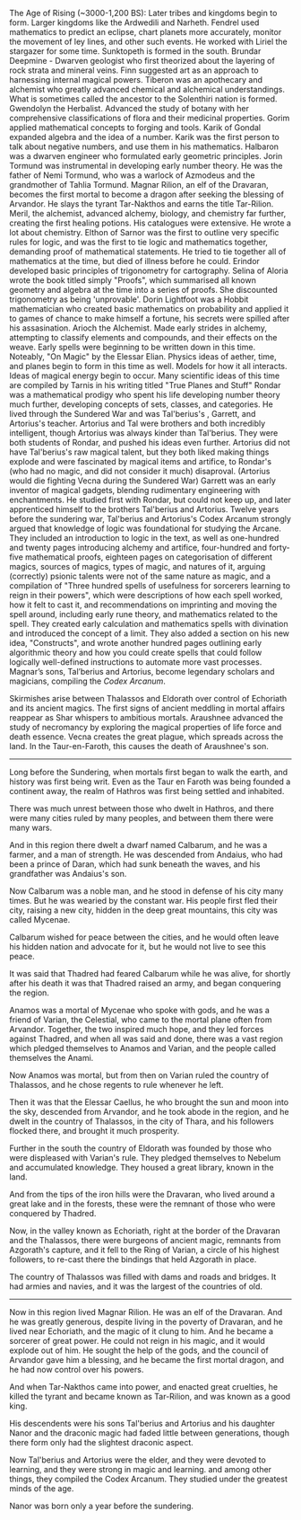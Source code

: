 The Age of Rising (~3000-1,200 BS):
Later tribes and kingdoms begin to form. Larger kingdoms like the Ardwedili and Narheth. 
Fendrel used mathematics to predict an eclipse, chart planets more accurately, monitor the movement of ley lines, and other such events. He worked with Liriel the stargazer for some time.
Sunktopeth is formed in the south. 
Brundar Deepmine - Dwarven geologist who first theorized about the layering of rock strata and mineral veins.
Finn suggested art as an approach to harnessing internal magical powers.
Tiberon was an apothecary and alchemist who greatly advanced chemical and alchemical understandings.
What is sometimes called the ancestor to the Solenthiri nation is formed.
Gwendolyn the Herbalist. Advanced the study of botany with her comprehensive classifications of flora and their medicinal properties.
Gorim applied mathematical concepts to forging and tools.
Karik of Gondal expanded algebra and the idea of a number. Karik was the first person to talk about negative numbers, and use them in his mathematics.
Halbaron was a dwarven engineer who formulated early geometric principles.
Jorin Tormund was instrumental in developing early number theory. He was the father of Nemi Tormund, who was a warlock of Azmodeus and the grandmother of Tahlia Tormund.
Magnar Rilion, an elf of the Dravaran, becomes the first mortal to become a dragon after seeking the blessing of Arvandor.
He slays the tyrant Tar-Nakthos and earns the title Tar-Rilion.
Meril, the alchemist, advanced alchemy, biology, and chemistry far further, creating the first healing potions. His catalogues were extensive. He wrote a lot about chemistry.
Elthon of Sarnor was the first to outline very specific rules for logic, and was the first to tie logic and mathematics together, demanding proof of mathematical statements. He tried to tie together all of mathematics at the time, but died of illness before he could.
Erindor developed basic principles of trigonometry for cartography.
Selina of Aloria wrote the book titled simply "Proofs", which summarised all known geometry and algebra at the time into a series of proofs. She discounted trigonometry as being 'unprovable'.
Dorin Lightfoot was a Hobbit mathematician who created basic mathematics on probability and applied it to games of chance to make himself a fortune, his secrets were spilled after his assasination.
Arioch the Alchemist. Made early strides in alchemy, attempting to classify elements and compounds, and their effects on the weave.
Early spells were beginning to be written down in this time. Noteably, "On Magic" by the Elessar Elian. Physics ideas of aether, time, and planes begin to form in this time as well. Models for how it all interacts. Ideas of magical energy begin to occur. Many scientific ideas of this time are compiled by Tarnis in his writing titled "True Planes and Stuff"
Rondar was a mathematical prodigy who spent his life developing number theory much further, developing concepts of sets, classes, and categories. He lived through the Sundered War and was Tal'berius's , Garrett, and Artorius's teacher.
Artorius and Tal were brothers and both incredibly intelligent, though Artorius was always kinder than Tal'berius. They were both students of Rondar, and pushed his ideas even further. Artorius did not have Tal'berius's raw magical talent, but they both liked making things explode and were fascinated by magical items and artifice, to Rondar's (who had no magic, and did not consider it much) disaproval. (Artorius would die fighting Vecna during the Sundered War)
Garrett was an early inventor of magical gadgets, blending rudimentary engineering with enchantments. He studied first with Rondar, but could not keep up, and later apprenticed himself to the brothers Tal'berius and Artorius.
Twelve years before the sundering war, Tal'berius and Artorius's Codex Arcanum strongly argued that knowledge of logic was foundational for studying the Arcane. They included an introduction to logic in the text, as well as one-hundred and twenty pages introducing alchemy and artifice, four-hundred and forty-five mathematical proofs, eighteen pages on categorisation of different magics, sources of magics, types of magic, and natures of it, arguing (correctly) psionic talents were not of the same nature as magic, and a compilation of "Three hundred spells of usefulness for sorcerers learning to reign in their powers", which were descriptions of how each spell worked, how it felt to cast it, and recommendations on imprinting and moving the spell around, including early rune theory, and mathematics related to the spell. They created early calculation and mathematics spells with divination and introduced the concept of a limit. They also added a section on his new idea, "Constructs", and wrote another hundred pages outlining early algorithmic theory and how you could create spells that could follow logically well-defined instructions to automate more vast processes.
Magnar’s sons, Tal’berius and Artorius, become legendary scholars and magicians, compiling the *Codex Arcanum*.

Skirmishes arise between Thalassos and Eldorath over control of Echoriath and its ancient magics.
The first signs of ancient meddling in mortal affairs reappear as Shar whispers to ambitious mortals.
Araushnee advanced the study of necromancy by exploring the magical properties of life force and death essence. 
Vecna creates the great plague, which spreads across the land. In the Taur-en-Faroth, this causes the death of Araushnee's son.


---

Long before the Sundering, when mortals first began to walk the earth, and history was first being writ. Even as the Taur en Faroth was being founded a continent away, the realm of Hathros was first being settled and inhabited. 

There was much unrest between those who dwelt in Hathros, and there were many cities ruled by many peoples, and between them there were many wars. 

And in this region there dwelt a dwarf named Calbarum, and he was a farmer, and a man of strength. He was descended from Andaius, who had been a prince of Daran, which had sunk beneath the waves, and his grandfather was Andaius's son. 

Now Calbarum was a noble man, and he stood in defense of his city many times. But he was wearied by the constant war. His people first fled their city, raising a new city, hidden in the deep great mountains, this city was called Mycenae.

Calbarum wished for peace between the cities, and he would often leave his hidden nation and advocate for it, but he would not live to see this peace.

It was said that Thadred had feared Calbarum while he was alive, for shortly after his death it was that Thadred raised an army, and began conquering the region.

Anamos was a mortal of Mycenae who spoke with gods, and he was a friend of Varian, the Celestial, who came to the mortal plane often from Arvandor. Together, the two inspired much hope, and they led forces against Thadred, and when all was said and done, there was a vast region which pledged themselves to Anamos and Varian, and the people called themselves the Anami.

Now Anamos was mortal, but from then on Varian ruled the country of Thalassos, and he chose regents to rule whenever he left.

Then it was that the Elessar Caellus, he who brought the sun and moon into the sky, descended from Arvandor, and he took abode in the region, and he dwelt in the country of Thalassos, in the city of Thara, and his followers flocked there, and brought it much prosperity.

Further in the south the country of Eldorath was founded by those who were displeased with Varian's rule. They pledged themselves to Nebelum and accumulated knowledge. They housed a great library, known in the land.

And from the tips of the iron hills were the Dravaran, who lived around a great lake and in the forests, these were the remnant of those who were conquered by Thadred.

Now, in the valley known as Echoriath, right at the border of the Dravaran and the Thalassos, there were burgeons of ancient magic, remnants from Azgorath's capture, and it fell to the Ring of Varian, a circle of his highest followers, to re-cast there the bindings that held Azgorath in place.

The country of Thalassos was filled with dams and roads and bridges. It had armies and navies, and it was the largest of the countries of old.

---
Now in this region lived Magnar Rilion. He was an elf of the Dravaran. And he was greatly generous, despite living in the poverty of Dravaran, and he lived near Echoriath, and the magic of it clung to him. And he became a sorcerer of great power. He could not reign in his magic, and it would explode out of him. He sought the help of the gods, and the council of Arvandor gave him a blessing, and he became the first mortal dragon, and he had now control over his powers. 

And when Tar-Nakthos came into power, and enacted great cruelties, he killed the tyrant and became known as Tar-Rilion, and was known as a good king.

His descendents were his sons Tal'berius and Artorius and his daughter Nanor and the draconic magic had faded little between generations, though there form only had the slightest draconic aspect. 

Now Tal'berius and Artorius were the elder, and they were devoted to learning, and they were strong in magic and learning. and among other things, they compiled the Codex Arcanum. They studied under the greatest minds of the age.

Nanor was born only a year before the sundering.
